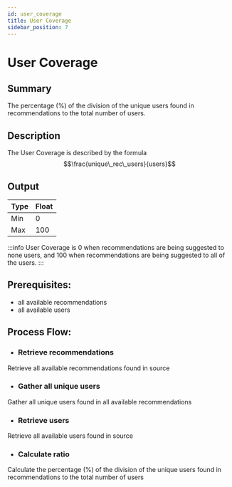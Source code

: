 ```yaml
---
id: user_coverage
title: User Coverage
sidebar_position: 7
---
```


# User Coverage

## Summary
The percentage (%) of the division of the unique users found in recommendations to the total number of users.

## Description
The User Coverage is described by the formula $$\frac{unique\_rec\_users}{users}$$

## Output

| Type | Float |
| --- | ----------- |
| Min | 0 |
| Max | 100 |

:::info
User Coverage is 0 when recommendations are being suggested to none users, and 100 when recommendations are being suggested to all of the users.
:::

## Prerequisites:
* all available recommendations
* all available users

## Process Flow:
* ### Retrieve recommendations
Retrieve all available recommendations found in source
* ### Gather all unique users
Gather all unique users found in all available recommendations
* ### Retrieve users
Retrieve all available users found in source
* ### Calculate ratio
 Calculate the percentage (%) of the division of the unique users found in recommendations to the total number of users

